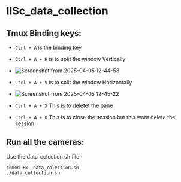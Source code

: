 # IISc_data_collection

## Tmux Binding keys: 
- ```Ctrl + A``` is the binding key
- ``` Ctrl + A + H ``` is to split the window Vertically
- ![Screenshot from 2025-04-05 12-44-58](https://github.com/user-attachments/assets/ef593e14-fa33-4a09-a924-6ed4e79b1b4d)

-  ``` Ctrl + A + V ``` is to split the window Horizontally
-  ![Screenshot from 2025-04-05 12-45-22](https://github.com/user-attachments/assets/9be3f45b-577d-4df9-b4df-56a27228092d)

- ``` Ctrl + A + X ``` This is to deletet the pane
- ``` Ctrl + A + D ``` This is to close the session but this wont delete the session 


## Run all the cameras: 
Use the data_colection.sh file 
```
chmod +x  data_colection.sh
./data_collection.sh  
```


